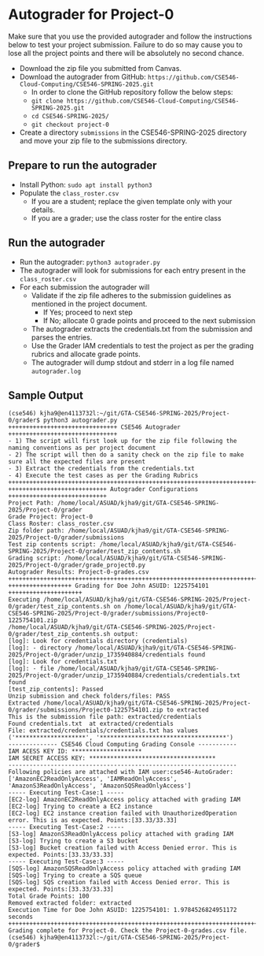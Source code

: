 # Autograder for Project-0

Make sure that you use the provided autograder and follow the instructions below to test your project submission. Failure to do so may cause you to lose all the project points and there will be absolutely no second chance.

- Download the zip file you submitted from Canvas. 
- Download the autograder from GitHub: `https://github.com/CSE546-Cloud-Computing/CSE546-SPRING-2025.git`
  - In order to clone the GitHub repository follow the below steps:
  - `git clone https://github.com/CSE546-Cloud-Computing/CSE546-SPRING-2025.git`
  - `cd CSE546-SPRING-2025/`
  - `git checkout project-0`
- Create a directory `submissions` in the CSE546-SPRING-2025 directory and move your zip file to the submissions directory.

## Prepare to run the autograder
- Install Python: `sudo apt install python3`
- Populate the `class_roster.csv`
  - If you are a student; replace the given template only with your details.
  - If you are a grader; use the class roster for the entire class

## Run the autograder
- Run the autograder: `python3 autograder.py`
- The autograder will look for submissions for each entry present in the `class_roster.csv`
- For each submission the autograder will
  - Validate if the zip file adheres to the submission guidelines as mentioned in the project document.
    - If Yes; proceed to next step
    - If No; allocate 0 grade points and proceed to the next submission
  - The autograder extracts the credentials.txt from the submission and parses the entries.
  - Use the Grader IAM credentials to test the project as per the grading rubrics and allocate grade points.
  - The autograder will dump stdout and stderr in a log file named `autograder.log`
      
## Sample Output

  ```
  (cse546) kjha9@en4113732l:~/git/GTA-CSE546-SPRING-2025/Project-0/grader$ python3 autograder.py
  +++++++++++++++++++++++++++++++ CSE546 Autograder  +++++++++++++++++++++++++++++++
  - 1) The script will first look up for the zip file following the naming conventions as per project document
  - 2) The script will then do a sanity check on the zip file to make sure all the expected files are present
  - 3) Extract the credentials from the credentials.txt
  - 4) Execute the test cases as per the Grading Rubrics
  ++++++++++++++++++++++++++++++++++++++++++++++++++++++++++++++++++++++++++++++++++++
  ++++++++++++++++++++++++++++ Autograder Configurations ++++++++++++++++++++++++++++
  Project Path: /home/local/ASUAD/kjha9/git/GTA-CSE546-SPRING-2025/Project-0/grader
  Grade Project: Project-0
  Class Roster: class_roster.csv
  Zip folder path: /home/local/ASUAD/kjha9/git/GTA-CSE546-SPRING-2025/Project-0/grader/submissions
  Test zip contents script: /home/local/ASUAD/kjha9/git/GTA-CSE546-SPRING-2025/Project-0/grader/test_zip_contents.sh
  Grading script: /home/local/ASUAD/kjha9/git/GTA-CSE546-SPRING-2025/Project-0/grader/grade_project0.py
  Autograder Results: Project-0-grades.csv
  ++++++++++++++++++++++++++++++++++++++++++++++++++++++++++++++++++++++++++++++++++++
  ++++++++++++++++++ Grading for Doe John ASUID: 1225754101 +++++++++++++++++++++
  Executing /home/local/ASUAD/kjha9/git/GTA-CSE546-SPRING-2025/Project-0/grader/test_zip_contents.sh on /home/local/ASUAD/kjha9/git/GTA-CSE546-SPRING-2025/Project-0/grader/submissions/Project0-1225754101.zip
  /home/local/ASUAD/kjha9/git/GTA-CSE546-SPRING-2025/Project-0/grader/test_zip_contents.sh output:
  [log]: Look for credentials directory (credentials)
  [log]: - directory /home/local/ASUAD/kjha9/git/GTA-CSE546-SPRING-2025/Project-0/grader/unzip_1735940884/credentials found
  [log]: Look for credentials.txt
  [log]: - file /home/local/ASUAD/kjha9/git/GTA-CSE546-SPRING-2025/Project-0/grader/unzip_1735940884/credentials/credentials.txt found
  [test_zip_contents]: Passed
  Unzip submission and check folders/files: PASS
  Extracted /home/local/ASUAD/kjha9/git/GTA-CSE546-SPRING-2025/Project-0/grader/submissions/Project0-1225754101.zip to extracted
  This is the submission file path: extracted/credentials
  Found credentials.txt  at extracted/credentials
  File: extracted/credentials/credentials.txt has values ('********************', '************************************')
  -------------- CSE546 Cloud Computing Grading Console -----------
  IAM ACESS KEY ID: ********************
  IAM SECRET ACCESS KEY: ************************************
  -----------------------------------------------------------------
  Following policies are attached with IAM user:cse546-AutoGrader: ['AmazonEC2ReadOnlyAccess', 'IAMReadOnlyAccess', 'AmazonS3ReadOnlyAccess', 'AmazonSQSReadOnlyAccess']
  ----- Executing Test-Case:1 -----
  [EC2-log] AmazonEC2ReadOnlyAccess policy attached with grading IAM
  [EC2-log] Trying to create a EC2 instance
  [EC2-log] EC2 instance creation failed with UnauthorizedOperation error. This is as expected. Points:[33.33/33.33]
  ----- Executing Test-Case:2 -----
  [S3-log] AmazonS3ReadOnlyAccess policy attached with grading IAM
  [S3-log] Trying to create a S3 bucket
  [S3-log] Bucket creation failed with Access Denied error. This is expected. Points:[33.33/33.33]
  ----- Executing Test-Case:3 -----
  [SQS-log] AmazonSQSReadOnlyAccess policy attached with grading IAM
  [SQS-log] Trying to create a SQS queue
  [SQS-log] SQS creation failed with Access Denied error. This is expected. Points:[33.33/33.33]
  Total Grade Points: 100
  Removed extracted folder: extracted
  Execution Time for Doe John ASUID: 1225754101: 1.9784526824951172 seconds
  ++++++++++++++++++++++++++++++++++++++++++++++++++++++++++++++++++++++++++++++++++++
  Grading complete for Project-0. Check the Project-0-grades.csv file.
  (cse546) kjha9@en4113732l:~/git/GTA-CSE546-SPRING-2025/Project-0/grader$
```
